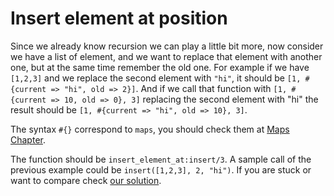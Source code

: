 Insert element at position
=======================

Since we already know recursion we can play a little bit more,
now consider we have a list of element, and we want to replace that
element with another one, but at the same time remember the old one.
For example if we have `[1,2,3]` and we replace the second element with
`"hi"`, it should be `[1, #{current => "hi", old => 2}]`. And if we
call that function with `[1, #{current => 10, old => 0}, 3]` replacing the
second element with "hi" the result should be `[1, #{current => "hi", old => 10}, 3]`.

The syntax `#{}` correspond to `maps`, you should check them
at [Maps Chapter](http://learnyousomeerlang.com/maps#what-maps-shall-be).

The function should be `insert_element_at:insert/3`. A sample call of the
previous example could be `insert([1,2,3], 2, "hi")`. If you are stuck or
want to compare check [our solution](solution/insert_element_at.erl).
